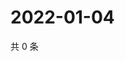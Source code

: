 # 2022-01-04

共 0 条

<!-- BEGIN WEIBO -->
<!-- 最后更新时间 Tue Jan 04 2022 06:11:46 GMT+0800 (China Standard Time) -->

<!-- END WEIBO -->

